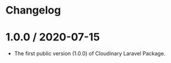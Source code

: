 # Changelog

1.0.0 / 2020-07-15
===================

* The first public version (1.0.0) of Cloudinary Laravel Package.